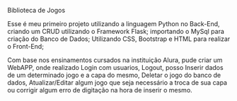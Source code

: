 Biblioteca de Jogos

Esse é meu primeiro projeto utilizando a linguagem Python no Back-End, criando um CRUD utilizando o Framework Flask; importando o MySql para criação do Banco de Dados; Utilizando CSS, Bootstrap e HTML para realizar o Front-End;

Com base nos ensinamentos cursados na instituição Alura, pude criar um WebAPP, onde realizado Login com usuarios, Logout, posso Inserir dados de um determinado jogo e a capa do mesmo, Deletar o jogo do banco de dados, Atualizar/Editar algum jogo que seja necessário a troca de sua capa ou corrigir algum erro de digitação na hora de inserir o mesmo.
